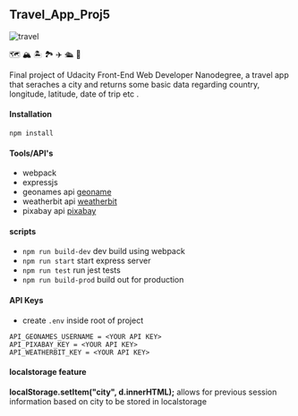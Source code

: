 ## Travel_App_Proj5

![travel](https://media.istockphoto.com/vectors/lets-travel-with-cartoon-style-vector-id1074755092?s=170x170)

:world_map: :mountain_snow: :desert_island: :national_park: :airplane: :passenger_ship: :luggage:

Final project of Udacity Front-End Web Developer Nanodegree, a travel app that seraches a city and returns some basic data regarding country, longitude, latitude, date of trip etc .

#### Installation

```
npm install
```

#### Tools/API's

- webpack
- expressjs
- geonames api [geoname](https://www.geonames.org/)
- weatherbit api [weatherbit](https://www.weatherbit.io/api)
- pixabay api [pixabay](https://pixabay.com/)

#### scripts

- `npm run build-dev` dev build using webpack
- `npm run start` start express server
- `npm run test` run jest tests
- `npm run build-prod` build out for production

#### API Keys

- create `.env` inside root of project

```
API_GEONAMES_USERNAME = <YOUR API KEY>
API_PIXABAY_KEY = <YOUR API KEY>
API_WEATHERBIT_KEY = <YOUR API KEY>
```

#### localstorage feature

**localStorage.setItem("city", d.innerHTML);** allows for previous session information based on city to be stored in localstorage
